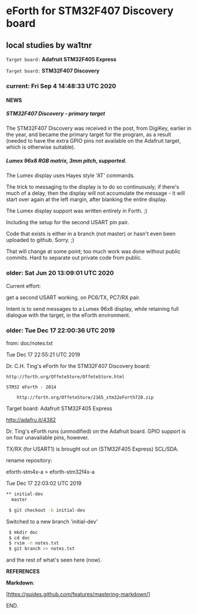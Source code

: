 # eForth for STM32F407 Discovery board

## local studies by wa1tnr
`Target board:` **Adafruit STM32F405 Express**

`Target board:` **STM32F407 Discovery**

### current: Fri Sep  4 14:48:33 UTC 2020

#### NEWS

##### STM32F407 Discovery - primary target

The STM32F407 Discovery was received in the post, from
DigiKey, earlier in the year, and became the primary
target for the program, as a result (needed to have
the extra GPIO pins not available on the Adafruit
target, which is otherwise suitable).

##### Lumex 96x8 RGB matrix, 3mm pitch, supported.

The Lumex display uses Hayes style 'AT' commands.

The trick to messaging to the display is to do so
continuously; if there's much of a delay, then the
display will not accumulate the message - it will
start over again at the left margin, after blanking
the entire display.

The Lumex display support was written entirely in Forth. ;)

Including the setup for the second USART pin pair.

Code that exists is either in a branch (not master)
or hasn't even been uploaded to github.  Sorry. ;)

That will change at some point; too much work was
done without public commits.  Hard to separate out
private code from public.

### older: Sat Jun 20 13:09:01 UTC 2020

Current effort:

get a second USART working, on PC6/TX, PC7/RX pair.

Intent is to send messages to a Lumex 96x8 display,
while retaining full dialogue with the target, in
the eForth environment.

### older: Tue Dec 17 22:00:36 UTC 2019

from: doc/notes.txt

Tue Dec 17 22:55:21 UTC 2019

Dr. C.H. Ting's eForth for the STM32F407 Discovery board:

    http://forth.org/OffeteStore/OffeteStore.html

    STM32 eForth - 2014

        http://forth.org/OffeteStore/2165_stm32eForth720.zip


Target board:  Adafruit STM32F405 Express

  http://adafru.it/4382

Dr. Ting's eForth runs (unmodified) on the Adafruit board.
GPIO support is on four unavailable pins, however.

TX/RX (for USART1) is brought out on (STM32F405 Express) SCL/SDA.


rename repository:

  eforth-stm4x-a > eforth-stm32f4x-a


Tue Dec 17 22:03:02 UTC 2019

```bash
** initial-dev
  master
```

```bash
 $ git checkout -b initial-dev
```
Switched to a new branch 'initial-dev'
```bash
 $ mkdir doc
 $ cd doc
 $ rvim -n notes.txt
 $ git branch >> notes.txt
```

 and the rest of what's seen here (now).


**REFERENCES**

   **Markdown**:

   [https://guides.github.com/features/mastering-markdown/]

END.
